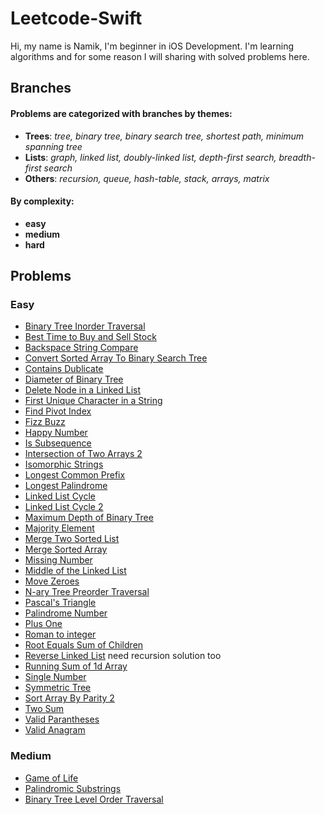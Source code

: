 # Leetcode-Swift
Hi, my name is Namik, I'm beginner in iOS Development. I'm learning algorithms and for some reason I will sharing with solved problems here.
## Branches
#### Problems are categorized with branches by themes: 
* **Trees**:  *tree, binary tree, binary search tree, shortest path, minimum spanning tree*
* **Lists**: *graph, linked list, doubly-linked list, depth-first search, breadth-first search*
* **Others**: *recursion, queue, hash-table, stack, arrays, matrix*

#### By complexity:
- **easy**
- **medium**
- **hard**

## Problems
### Easy 
- [Binary Tree Inorder Traversal](https://github.com/Nam-Namazov/Leetcode-Swift/tree/trees/easy/Binary-Tree-Inorder-Traversal) 
- [Best Time to Buy and Sell Stock](https://github.com/Nam-Namazov/Leetcode-Swift/tree/Arrays/easy/Best_Time_To_Buy_And_Sell_Stock)
- [Backspace String Compare](https://github.com/Nam-Namazov/Leetcode-Swift/tree/Others/easy/Backspace_String_Compare)
- [Convert Sorted Array To Binary Search Tree](https://github.com/Nam-Namazov/Leetcode-Swift/tree/trees/easy/Convert_Sorted_Array_to_Binary_Search_Tree)
- [Contains Dublicate](https://github.com/Nam-Namazov/Leetcode-Swift/tree/Arrays/easy/Contains_Dublicate)
- [Diameter of Binary Tree](https://github.com/Nam-Namazov/Leetcode-Swift/tree/trees/easy/Diameter_of_binary_tree)
- [Delete Node in a Linked List](https://github.com/Nam-Namazov/Leetcode-Swift/tree/linked_list/easy/delete_node_in_a_linked_list)
- [First Unique Character in a String](https://github.com/Nam-Namazov/Leetcode-Swift/tree/Others/easy/First_unique_character_in_string)
- [Find Pivot Index](https://github.com/Nam-Namazov/Leetcode-Swift/tree/easy/FindPivotIndex)
- [Fizz Buzz](https://github.com/Nam-Namazov/Leetcode-Swift/tree/Others/easy/Fizz_Buzz)
- [Happy Number](https://github.com/Nam-Namazov/Leetcode-Swift/tree/Others/easy/Happy_Number)
- [Is Subsequence](https://github.com/Nam-Namazov/Leetcode-Swift/tree/easy/Is_Subsequence)
- [Intersection of Two Arrays 2](https://github.com/Nam-Namazov/Leetcode-Swift/tree/easy/Intersaction_Of_Two_Arrays_2)
- [Isomorphic Strings](https://github.com/Nam-Namazov/Leetcode-Swift/tree/easy/Isomorphic_Strings)
- [Longest Common Prefix](https://github.com/Nam-Namazov/Leetcode-Swift/tree/Others/easy/longest_common_prefix)
- [Longest Palindrome](https://github.com/Nam-Namazov/Leetcode-Swift/tree/easy/Longest_Palindrome)
- [Linked List Cycle](https://github.com/Nam-Namazov/Leetcode-Swift/tree/easy/Linked_List_Cycle)
- [Linked List Cycle 2](https://github.com/Nam-Namazov/Leetcode-Swift/tree/easy/Linked_List_Cycle_2)
- [Maximum Depth of Binary Tree](https://github.com/Nam-Namazov/Leetcode-Swift/tree/trees/easy/MaximumDepth)
- [Majority Element](https://github.com/Nam-Namazov/Leetcode-Swift/tree/Arrays/easy/Majority_Element)
- [Merge Two Sorted List](https://github.com/Nam-Namazov/Leetcode-Swift/tree/linked_list/easy/merge_two_sorted_list)
- [Merge Sorted Array](https://github.com/Nam-Namazov/Leetcode-Swift/tree/Arrays/easy/Merge_Sorted_Array)
- [Missing Number](https://github.com/Nam-Namazov/Leetcode-Swift/tree/Arrays/easy/Missing_Number)
- [Middle of the Linked List](https://github.com/Nam-Namazov/Leetcode-Swift/tree/easy/Middle_of_the_Linked_List)
- [Move Zeroes](https://github.com/Nam-Namazov/Leetcode-Swift/tree/Arrays/easy/Move_Zeroes)
- [N-ary Tree Preorder Traversal](https://github.com/Nam-Namazov/Leetcode-Swift/tree/easy/N-ary_Tree_Preorder_Traversal)
- [Pascal's Triangle](https://github.com/Nam-Namazov/Leetcode-Swift/tree/Arrays/easy/Pascals_Triangle)
- [Palindrome Number](https://github.com/Nam-Namazov/Leetcode-Swift/tree/Others/easy/Palindrome_Number)
- [Plus One](https://github.com/Nam-Namazov/Leetcode-Swift/tree/Others/easy/Valid_Anagram)
- [Roman to integer](https://github.com/Nam-Namazov/Leetcode-Swift/tree/Others/easy/roman_to_integer)
- [Root Equals Sum of Children](https://github.com/Nam-Namazov/Leetcode-Swift/tree/trees/easy/RootEqualsSumofChildren)
- [Reverse Linked List](https://github.com/Nam-Namazov/Leetcode-Swift/tree/easy/reverse_linked_list) need recursion solution too
- [Running Sum of 1d Array](https://github.com/Nam-Namazov/Leetcode-Swift/tree/easy/RunningSumof1dArray)
- [Single Number](https://github.com/Nam-Namazov/Leetcode-Swift/tree/Arrays/easy/Single_Number)
- [Symmetric Tree](https://github.com/Nam-Namazov/Leetcode-Swift/tree/trees/easy/Symmetric_Tree)
- [Sort Array By Parity 2](https://github.com/Nam-Namazov/Leetcode-Swift/tree/easy/sortyArrayByParity2)
- [Two Sum](https://github.com/Nam-Namazov/Leetcode-Swift/tree/Arrays/easy/Two_Sum)
- [Valid Parantheses](https://github.com/Nam-Namazov/Leetcode-Swift/tree/Others/easy/Valid_Parantheses)
- [Valid Anagram](https://github.com/Nam-Namazov/Leetcode-Swift/tree/Others/easy/Valid_Anagram)

### Medium 
- [Game of Life](https://github.com/Nam-Namazov/Leetcode-Swift/tree/easy/plus-one)
- [Palindromic Substrings](https://github.com/Nam-Namazov/Leetcode-Swift/tree/medium/Palindromic_Substrings)
- [Binary Tree Level Order Traversal](https://github.com/Nam-Namazov/Leetcode-Swift/tree/medium/Binary_Tree_Level_Order_Traversal)

